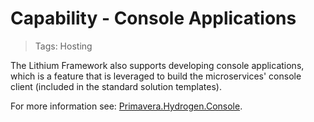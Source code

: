 # Capability - Console Applications

> Tags: Hosting

The Lithium Framework also supports developing console applications, which is a feature that is leveraged to build the microservices' console client (included in the standard solution templates).

For more information see: [Primavera.Hydrogen.Console](../ref/hydrogen-2.0/Console.md).